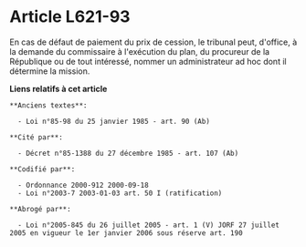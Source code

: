 # Article L621-93

En cas de défaut de paiement du prix de cession, le tribunal peut, d'office, à la demande du commissaire à l'exécution du
plan, du procureur de la République ou de tout intéressé, nommer un administrateur ad hoc dont il détermine la mission.

**Liens relatifs à cet article**

	**Anciens textes**:

	  - Loi n°85-98 du 25 janvier 1985 - art. 90 (Ab)

	**Cité par**:

	  - Décret n°85-1388 du 27 décembre 1985 - art. 107 (Ab)

	**Codifié par**:

	  - Ordonnance 2000-912 2000-09-18
	  - Loi n°2003-7 2003-01-03 art. 50 I (ratification)

	**Abrogé par**:

	  - Loi n°2005-845 du 26 juillet 2005 - art. 1 (V) JORF 27 juillet 2005 en vigueur le 1er janvier 2006 sous réserve art. 190
